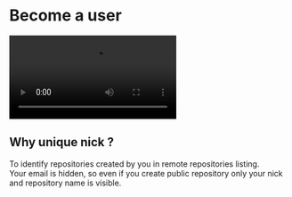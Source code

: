 # Become a user
![VIDEO-338-368](/documentation/videos/become-a-user-signup.mp4)

## Why unique nick ?
To identify repositories created by you in remote repositories listing.  
Your email is hidden, so even if you create public repository only your nick and repository name is visible.
